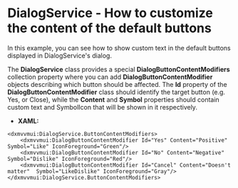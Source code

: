# DialogService - How to customize the content of the default buttons
 
In this example, you can see how to show custom text in the default buttons displayed in DialogService's dialog.

The **DialogService** class provides a special **DialogButtonContentModifiers** collection property where you can add **DialogButtonContentModifier** objects describing which button should be affected. The **Id** property of the **DialogButtonContentModifier** class should identify the target button (e.g. Yes, or Close), while the **Content** and **Symbol** properties should contain custom text and SymbolIcon that will be shown in it respectively.
 
* **XAML:**
 
```
<dxmvvmui:DialogService.ButtonContentModifiers>
    <dxmvvmui:DialogButtonContentModifier Id="Yes" Content="Positive" Symbol="Like" IconForeground="Green"/>
    <dxmvvmui:DialogButtonContentModifier Id="No" Content="Negative"  Symbol="Dislike" IconForeground="Red"/>
    <dxmvvmui:DialogButtonContentModifier Id="Cancel" Content="Doesn't matter"  Symbol="LikeDislike" IconForeground="Gray"/>
</dxmvvmui:DialogService.ButtonContentModifiers>
``` 
